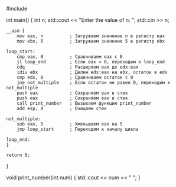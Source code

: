 #include <iostream>

int main() {
    int n;
    std::cout << "Enter the value of n: ";
    std::cin >> n;

    __asm {
        mov eax, n          ; Загружаем значение n в регистр eax
        mov ebx, 5          ; Загружаем значение 5 в регистр ebx

    loop_start:
        cmp eax, 0          ; Сравниваем eax с 0
        jl loop_end         ; Если eax < 0, переходим к loop_end
        cdq                 ; Расширяем eax до edx:eax
        idiv ebx            ; Делим edx:eax на ebx, остаток в edx
        cmp edx, 0          ; Сравниваем остаток с 0
        jne not_multiple    ; Если остаток не равен 0, переходим к not_multiple
        push eax            ; Сохраняем eax в стек
        push eax            ; Сохраняем eax в стек
        call print_number   ; Вызываем функцию print_number
        add esp, 4          ; Очищаем стек

    not_multiple:
        sub eax, 5          ; Уменьшаем eax на 5
        jmp loop_start      ; Переходим к началу цикла

    loop_end:
    }

    return 0;
}

void print_number(int num) {
    std::cout << num << " ";
}
